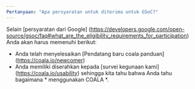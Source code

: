 ```yaml
---
Pertanyaan: "Apa persyaratan untuk diterima untuk GSoC?"
---
```

Selain [persyaratan dari Google] (https://developers.google.com/open-source/gsoc/faq#what_are_the_eligibility_requirements_for_participation) Anda akan harus memenuhi berikut:

* Anda telah menyelesaikan [Pendatang baru coala panduan] (https://coala.io/newcomer)
* Anda memiliki diserahkan kepada [survei kegunaan kami] (https://coala.io/usability)
	sehingga kita tahu bahwa Anda tahu bagaimana * menggunakan COALA *.
	
